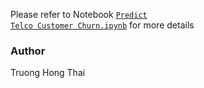 Please refer to Notebook [<code>Predict Telco Customer Churn.ipynb</code>](https://github.com/thaitruong-lab/data-analyst/blob/main/Telco%20Customer%20Churn/Predict%20Telco%20Customer%20Churn.ipynb) for more details

### Author
Truong Hong Thai
